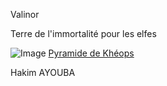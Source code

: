 Valinor

Terre de l'immortalité pour les elfes 



![Image](https://static.wikia.nocookie.net/seigneur-des-anneaux/images/b/b9/Valinor_4.jpg/revision/latest?cb=20220827125614&path-prefix=fr)
[Pyramide de Khéops](https://github.com/Doothrat/TP2-Labyrinthe/blob/main/game-over.md)

Hakim AYOUBA
